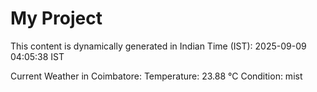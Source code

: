 # My Project

This content is dynamically generated in Indian Time (IST): 2025-09-09 04:05:38 IST


Current Weather in Coimbatore:
Temperature: 23.88 °C
Condition: mist

